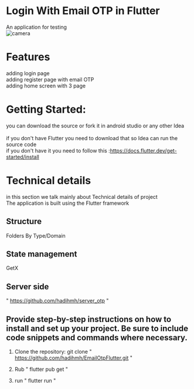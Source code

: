 # Login With Email OTP in Flutter
An application for testing <br />
![camera](https://github.com/hadihmh/images/blob/main/myloginapp.gif)<br />


# Features
adding login page<br />
adding register page with email OTP<br />
adding home screen with 3 page<br />





# Getting Started:
you can download the source or fork it in android studio or any other Idea<br />  
if you don't have Flutter you need to download that so Idea can run the source code<br />
if you don't have it you need to follow this :https://docs.flutter.dev/get-started/install<br />


# Technical details
in this section we talk mainly about Technical details of project<br />
The application is built using the Flutter framework<br />



## Structure
Folders By Type/Domain
## State management
GetX

## Server side
" https://github.com/hadihmh/server_otp "

## Provide step-by-step instructions on how to install and set up your project. Be sure to include code snippets and commands where necessary.

1. Clone the repository:
git clone " https://github.com/hadihmh/EmailOtpFlutter.git "

2. Rub " flutter pub get "

3. run " flutter run "